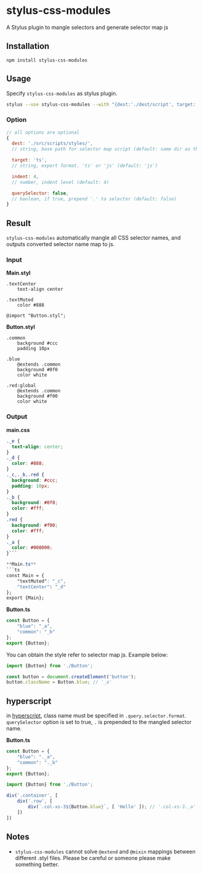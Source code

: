 # stylus-css-modules

A Stylus plugin to mangle selectors and generate selector map js

## Installation

```
npm install stylus-css-modules
```

## Usage

Specify `stylus-css-modules` as stylus plugin.

```sh
stylus --use stylus-css-modules --with "{dest:'./dest/script', target: 'ts'}" -w src/Main.styl -o dest/styles/main.css
```

### Option

```js
// all options are optional
{
  dest: './src/scripts/styles/',
  // string, base path for selector map script (default: same dir as the input .styl)

  target: 'ts',
  // string, export format. 'ts' or 'js' (default: 'js')

  indent: 4,
  // number, indent level (default: 4)

  querySelector: false,
  // boolean, if true, prepend '.' to selector (default: false)
}

```

## Result

`stylus-css-modules` automatically mangle all CSS selector names, and outputs converted selector name map to js.

### Input

**Main.styl**
```styl
.textCenter
    text-align center

.textMuted
    color #888

@import "Button.styl";
```

**Button.styl**
```styl
.common
    background #ccc
    padding 10px

.blue
    @extends .common
    background #0f0
    color white

.red:global
    @extends .common
    background #f00
    color white

```

### Output

**main.css**
```css
._e {
  text-align: center;
}
._d {
  color: #888;
}
._c,._b,.red {
  background: #ccc;
  padding: 10px;
}
._b {
  background: #0f0;
  color: #fff;
}
.red {
  background: #f00;
  color: #fff;
}
._a {
  color: #008000;
}```

**Main.ts**
```ts
const Main = {
    "textMuted": "_c",
    "textCenter": "_d"
};
export {Main};
```

**Button.ts**
```ts
const Button = {
    "blue": "_a",
    "common": "_b"
};
export {Button};
```

You can obtain the style refer to selector map js. Example below:

```ts
import {Button} from './Button';

const button = document.createElement('button');
button.className = Button.blue; // '_a'
```

## hyperscript

in [hyperscript](https://github.com/hyperhype/hyperscript), class name must be specified in `.query.selector.format`.
`querySelector` option is set to true, `.` is prepended to the mangled selector name.

**Button.ts**
```ts
const Button = {
    "blue": "._a",
    "common": "._b"
};
export {Button};
```

```ts
import {Button} from './Button';

div('.container', [
    div('.row', [
        div(`.col-xs-3${Button.blue}`, [ 'Hello' ]); // '.col-xs-3._a'
    ])
])
```

## Notes

- `stylus-css-modules` cannot solve `@extend` and `@mixin` mappings between different .styl files. Please be careful or
someone please make something better.
